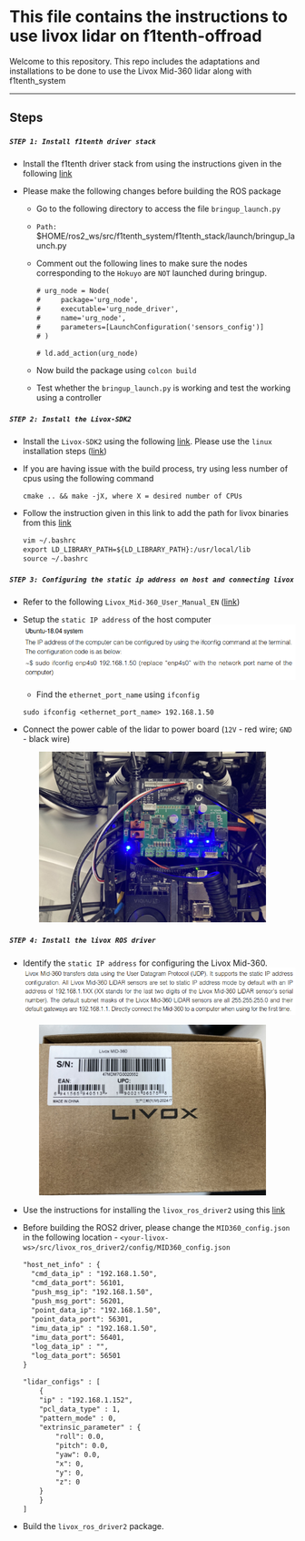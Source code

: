 # This file contains the instructions to use livox lidar on f1tenth-offroad

Welcome to this repository. This repo includes the adaptations and installations to be done to use the Livox Mid-360 lidar along with f1tenth_system

---

## Steps

##### `STEP 1: Install f1tenth driver stack`

- Install the f1tenth driver stack from using the instructions given in the following [link](https://f1tenth.readthedocs.io/en/foxy_test/getting_started/firmware/drive_workspace.html#setting-up-the-driver-stack)

- Please make the following changes before building the ROS package

    - Go to the following directory to access the file `bringup_launch.py`

    - `Path:` \$HOME/ros2_ws/src/f1tenth_system/f1tenth_stack/launch/bringup_launch.py

    - Comment out the following lines to make sure the nodes corresponding to the `Hokuyo` are `NOT` launched during bringup.
        ```
        # urg_node = Node(
        #     package='urg_node',
        #     executable='urg_node_driver',
        #     name='urg_node',
        #     parameters=[LaunchConfiguration('sensors_config')]
        # )
        ```
        ```
        # ld.add_action(urg_node)
        ```
    - Now build the package using `colcon build`

    - Test whether the `bringup_launch.py` is working and test the working using a controller

##### `STEP 2: Install the Livox-SDK2`

- Install the `Livox-SDK2` using the following [link](https://github.com/Livox-SDK/Livox-SDK2/blob/master/README.md). Please use the `linux` installation steps ([link](https://github.com/Livox-SDK/Livox-SDK2/blob/master/README.md#22-instruction-for-ubuntu-2004))

- If you are having issue with the build process, try using less number of cpus using the following command
    ```
    cmake .. && make -jX, where X = desired number of CPUs
    ```
- Follow the instruction given in this link to add the path for livox binaries from this [link](https://github.com/Livox-SDK/livox_ros_driver2?tab=readme-ov-file#62-launch-with-command-ros2-launch-livox_lidar_rviz_hap_launchpy-but-cannot-open-shared-object-file-liblivox_sdk_sharedso-)

    ```
    vim ~/.bashrc
    export LD_LIBRARY_PATH=${LD_LIBRARY_PATH}:/usr/local/lib
    source ~/.bashrc
    ```

##### `STEP 3: Configuring the static ip address on host and connecting livox` 

- Refer to the following `Livox_Mid-360_User_Manual_EN` ([link](https://terra-1-g.djicdn.com/851d20f7b9f64838a34cd02351370894/Livox/Livox_Mid-360_User_Manual_EN.pdf)) 

- Setup the `static IP address` of the host computer
![setup-static-host-ip](assets/setup-static-host-ip.png)

    - Find the `ethernet_port_name` using `ifconfig` 

    ```
    sudo ifconfig <ethernet_port_name> 192.168.1.50    
    ```

- Connect the power cable of the lidar to power board (`12V` - red wire; `GND` - black wire)
<div style="text-align: center;">
  <img src="assets/livox-power-board-connection.jpg" alt="livox-power-board-connection" width="400">
</div>

##### `STEP 4: Install the livox ROS driver`

- Identify the `static IP address` for configuring the Livox Mid-360.
![static-ip-configuration](assets/static-ip-configuration.png)
<div style="text-align: center;">
  <img src="assets/livox-serial-number.jpg" alt="livox-serial-number" width="400">
</div>

- Use the instructions for installing the `livox_ros_driver2` using this [link](https://github.com/Livox-SDK/livox_ros_driver2)

- Before building the ROS2 driver, please change the `MID360_config.json` in the following location - `<your-livox-ws>/src/livox_ros_driver2/config/MID360_config.json`

    ```
    "host_net_info" : {
      "cmd_data_ip" : "192.168.1.50",
      "cmd_data_port": 56101,
      "push_msg_ip": "192.168.1.50",
      "push_msg_port": 56201,
      "point_data_ip": "192.168.1.50",
      "point_data_port": 56301,
      "imu_data_ip" : "192.168.1.50",
      "imu_data_port": 56401,
      "log_data_ip" : "",
      "log_data_port": 56501
    }
    ```

    ```
    "lidar_configs" : [
        {
        "ip" : "192.168.1.152",
        "pcl_data_type" : 1,
        "pattern_mode" : 0,
        "extrinsic_parameter" : {
            "roll": 0.0,
            "pitch": 0.0,
            "yaw": 0.0,
            "x": 0,
            "y": 0,
            "z": 0
        }
        }
    ]
    ```
- Build the `livox_ros_driver2` package.
